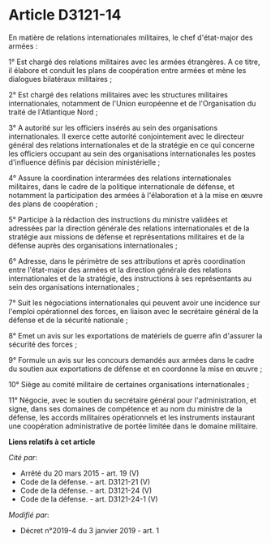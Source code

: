 # Article D3121-14

En matière de relations internationales militaires, le chef d'état-major des armées :

1° Est chargé des relations militaires avec les armées étrangères. A ce titre, il élabore et conduit les plans de coopération
entre armées et mène les dialogues bilatéraux militaires ;

2° Est chargé des relations militaires avec les structures militaires internationales, notamment de l'Union européenne et de
l'Organisation du traité de l'Atlantique Nord ;

3° A autorité sur les officiers insérés au sein des organisations internationales. Il exerce cette autorité conjointement
avec le directeur général des relations internationales et de la stratégie en ce qui concerne les officiers occupant au sein
des organisations internationales les postes d'influence définis par décision ministérielle ;

4° Assure la coordination interarmées des relations internationales militaires, dans le cadre de la politique internationale
de défense, et notamment la participation des armées à l'élaboration et à la mise en œuvre des plans de coopération ;

5° Participe à la rédaction des instructions du ministre validées et adressées par la direction générale des relations
internationales et de la stratégie aux missions de défense et représentations militaires et de la défense auprès des
organisations internationales ;

6° Adresse, dans le périmètre de ses attributions et après coordination entre l'état-major des armées et la direction
générale des relations internationales et de la stratégie, des instructions à ses représentants au sein des organisations
internationales ;

7° Suit les négociations internationales qui peuvent avoir une incidence sur l'emploi opérationnel des forces, en liaison
avec le secrétaire général de la défense et de la sécurité nationale ;

8° Emet un avis sur les exportations de matériels de guerre afin d'assurer la sécurité des forces ;

9° Formule un avis sur les concours demandés aux armées dans le cadre du soutien aux exportations de défense et en coordonne
la mise en œuvre ;

10° Siège au comité militaire de certaines organisations internationales ;

11° Négocie, avec le soutien du secrétaire général pour l'administration, et signe, dans ses domaines de compétence et au nom
du ministre de la défense, les accords militaires opérationnels et les instruments instaurant une coopération administrative
de portée limitée dans le domaine militaire.

**Liens relatifs à cet article**

_Cité par_:

  - Arrêté du 20 mars 2015 - art. 19 (V)
  - Code de la défense. - art. D3121-21 (V)
  - Code de la défense. - art. D3121-24 (V)
  - Code de la défense. - art. D3121-24-1 (V)

_Modifié par_:

  - Décret n°2019-4 du 3 janvier 2019 - art. 1
